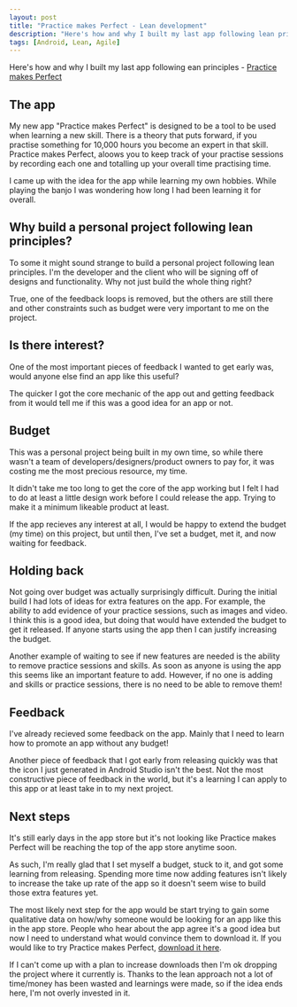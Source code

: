 ```yaml
---
layout: post
title: "Practice makes Perfect - Lean development"
description: "Here's how and why I built my last app following lean principles - Practice makes Perfect"
tags: [Android, Lean, Agile]
---
```


Here's how and why I built my last app following ean principles - [Practice makes Perfect](https://play.google.com/store/apps/details?id=com.mtdevelopment.practicemakesperfect)

## The app

My new app "Practice makes Perfect" is designed to be a tool to be used when learning a new skill. There is a theory that puts forward, if you practise something for 10,000 hours you become an expert in that skill. Practice makes Perfect, aloows you to keep track of your practise sessions by recording each one and totalling up your overall time practising time.

I came up with the idea for the app while learning my own hobbies. While playing the banjo I was wondering how long I had been learning it for overall.

## Why build a personal project following lean principles?

To some it might sound strange to build a personal project following lean principles. I'm the developer and the client who will be signing off of designs and functionality. Why not just build the whole thing right?

True, one of the feedback loops is removed, but the others are still there and other constraints such as budget were very important to me on the project.

## Is there interest?

One of the most important pieces of feedback I wanted to get early was, would anyone else find an app like this useful?

The quicker I got the core mechanic of the app out and getting feedback from it would tell me if this was a good idea for an app or not.

## Budget

This was a personal project being built in my own time, so while there wasn't a team of developers/designers/product owners to pay for, it was costing me the most precious resource, my time.

It didn't take me too long to get the core of the app working but I felt I had to do at least a little design work before I could release the app. Trying to make it a minimum likeable product at least.

If the app recieves any interest at all, I would be happy to extend the budget (my time) on this project, but until then, I've set a budget, met it, and now waiting for feedback.

## Holding back

Not going over budget was actually surprisingly difficult. During the initial build I had lots of ideas for extra features on the app.
For example, the ability to add evidence of your practice sessions, such as images and video. I think this is a good idea, but doing that would have extended the budget to get it released. If anyone starts using the app then I can justify increasing the budget.

Another example of waiting to see if new features are needed is the ability to remove practice sessions and skills. As soon as anyone is using the app this seems like an important feature to add. However, if no one is adding and skills or practice sessions, there is no need to be able to remove them!

## Feedback

I've already recieved some feedback on the app. Mainly that I need to learn how to promote an app without any budget!

Another piece of feedback that I got early from releasing quickly was that the icon I just generated in Android Studio isn't the best. Not the most constructive piece of feedback in the world, but it's a learning I can apply to this app or at least take in to my next project.

## Next steps

It's still early days in the app store but it's not looking like Practice makes Perfect will be reaching the top of the app store anytime soon.

As such, I'm really glad that I set myself a budget, stuck to it, and got some learning from releasing. Spending more time now adding features isn't likely to increase the take up rate of the app so it doesn't seem wise to build those extra features yet.

The most likely next step for the app would be start trying to gain some qualitative data on how/why someone would be looking for an app like this in the app store. People who hear about the app agree it's a good idea but now I need to understand what would convince them to download it. If you would like to try Practice makes Perfect, [download it here](https://play.google.com/store/apps/details?id=com.mtdevelopment.practicemakesperfect).

If I can't come up with a plan to increase downloads then I'm ok dropping the project where it currently is. Thanks to the lean approach not a lot of time/money has been wasted and learnings were made, so if the idea ends here, I'm not overly invested in it.
